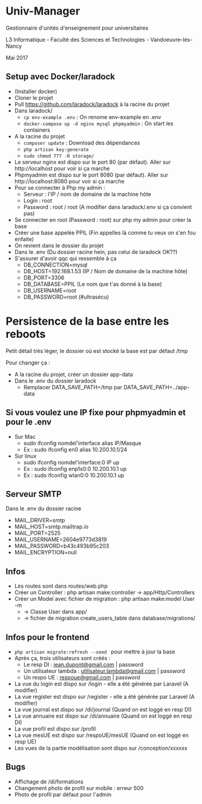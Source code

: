 # Univ-Manager
Gestionnaire d'unités d'enseignement pour universitaires

L3 Informatique - Faculté des Sciences et Technologies - Vandoeuvre-lès-Nancy

Mai 2017

## Setup avec Docker/laradock
* (Installer docker)
* Cloner le projet
* Pull https://github.com/laradock/laradock à la racine du projet
* Dans laradock/
    * ```cp env-example .env``` : On renome env-example en .env
    * ```docker-compose up -d nginx mysql phpmyadmin``` : On start les containers
* A la racine du projet
    * ``` composer update ``` : Download des dépendances
    * ``` php artisan key:generate ```
    * ```sudo chmod 777 -R storage/ ```
* Le serveur nginx est dispo sur le port 80 (par défaut). Aller sur http://localhost pour voir si ça marche 
* Phpmyadmin est dispo sur le port 8080 (par défaut). Aller sur http://localhost:8080 pour voir si ça marche
* Pour se connecter à Php my admin :
    * Serveur : l'IP / nom de domaine de la machine hôte 
    * Login : root
    * Password : root / root (A modifier dans laradock/.env si ça convient pas)
* Se connecter en root (Password : root) sur php my admin pour créer la base 
* Créer une base appelée PPIL (Fin appelles là comme tu veux on s'en fou enfaite)
* On revient dans le dossier du projet
* Dans le .env (Du dossier racine hein, pas celui de laradock OK??)
* S'assurer d'avoir qqc qui ressemble à ça
    * DB_CONNECTION=mysql
    * DB_HOST=192.168.1.53 (IP / Nom de domaine de la machine hôte)
    * DB_PORT=3306
    * DB_DATABASE=PPIL (Le nom que t'as donné à la base)
    * DB_USERNAME=root 
    * DB_PASSWORD=root (#ultrasécu)
    
# Persistence de la base entre les reboots
Petit détail très léger, le dossier où est stocké la base est par défaut /tmp

Pour changer ça :
* A la racine du projet, créer un dossier app-data
* Dans le .env du dossier laradock
    * Remplacer DATA_SAVE_PATH=/tmp par DATA_SAVE_PATH=../app-data
    
## Si vous voulez une IP fixe pour phpmyadmin et pour le .env
* Sur Mac
    * sudo ifconfig nomdel'interface alias IP/Masque
    * Ex : sudo ifconfig en0 alias 10.200.10.1/24
* Sur linux
    * sudo ifconfig nomdel'interface:0 IP up
    * Ex : sudo ifconfig enp1s0:0 10.200.10.1 up
    * Ex : sudo ifconfig wlan0:0 10.200.10.1 up
    
## Serveur SMTP
Dans le .env du dossier racine
* MAIL_DRIVER=smtp
* MAIL_HOST=smtp.mailtrap.io
* MAIL_PORT=2525
* MAIL_USERNAME=2604e9773d3819
* MAIL_PASSWORD=b43c493b95c203
* MAIL_ENCRYPTION=null

## Infos
* Les routes sont dans routes/web.php
* Créer un Controller : php artisan make:controller -> app/Http/Controllers
* Créer un Model avec fichier de migration : php artisan make:model User -m 
    * -> Classe User dans app/
    * -> fichier de migration create_users_table dans database/migrations/

## Infos pour le frontend
* ```php artisan migrate:refresh --seed ``` pour mettre à jour la base
* Après ça, trois utilisateurs sont créés :
    * Le resp DI : jean.dupont@gmail.com | password
    * Un utilisateur lambda : utilisateur.lambda@gmail.com | password
    * Un respo UE : respoue@gmail.com | password
* La vue du login est dispo sur /login - elle a été générée par Laravel (A modifier)
* La vue register est dispo sur /register - elle a été générée par Laravel (A modifier)
* La vue journal est dispo sur /di/journal (Quand on est loggé en resp DI)
* La vue annuaire est dispo sur /di/annuaire (Quand on est loggé en resp DI)
* La vue profil est dispo sur /profil
* La vue mesUE est dispo sur /respoUE/mesUE (Quand on est loggé en resp UE)
* Les vues de la partie modélisation sont dispo sur /conception/xxxxxx

## Bugs
* Affichage de /di/formations
* Changement photo de profil sur mobile : erreur 500
* Photo de profil par défaut pour l'admin
